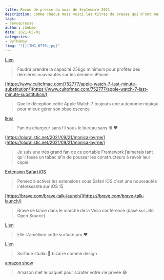 ```yaml
---
title: Revue de presse du mois de Septembre 2021
description: Comme chaque mois voici les titres de presse qui m’ont marqué. 
tags: 
- revuepresse
author: iSebmo
date: 2021-05-01
categories: 
- ByTheWay
fimg: "![](IMG_0770.jpg)"
---
```


[Lien](https://www.cultofmac.com/752774/iphone-13-pro-prores-warning/)

> Faudra prendre la capacité 256go minimum pour profiter des dernières nouveautés sur les derniers iPhone 

[https://www.cultofmac.com/752777/apple-watch-7-last-minute-substitution/](https://www.cultofmac.com/752777/apple-watch-7-last-minute-substitution/)

> Quelle déception cette Apple Watch 7 toujours une autonomie riquiqui pour mieux gérer son obsolescence

[Ikea](https://www.theverge.com/2021/9/19/22677980/ikea-sjomarke-wireless-qi-charging-existing-furniture)

> Fan du chargeur sans fil sous le bureau sans fil ❤️

[https://pluralistic.net/2021/09/21/monica-byrne/](https://pluralistic.net/2021/09/21/monica-byrne/)

> Je suis une très grand fan de ce portable Framework j’aimerais tant qu’il fasse un tabac afin de pousser les constructeurs à revoir leur copie. 

[Extension Safari iOS](https://lifehacker.com/how-to-install-and-enable-safari-extensions-on-iphone-o-1847713855)

> Pensez à activer les extensions sous Safari iOS c'est une nouveautés intéressante sur iOS 15

[https://brave.com/brave-talk-launch/](https://brave.com/brave-talk-launch/)

> Brave se lance dans le marché de la Visio conférence (basé sur Jitsi Open Source)

[Lien](https://www.theverge.com/22686705/microsoft-surface-pro-8-keyboard-screen-photos-video-hands-on)

> Elle s'améliore cette surface pro ❤️

[Lien](https://www.theverge.com/22686706/microsoft-surface-studio-laptop-design-specs-photos-hands-on)

> Surface studio 🤮 bizarre comme design 

[amazon show](https://www.theverge.com/2021/9/28/22692147/amazon-devices-event-echo-ring-biggest-announcements)

> Amazon met le paquet pour scruter votre vie privée 😂